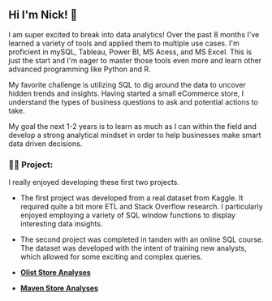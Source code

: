 <h2> Hi I'm Nick! 👋</h2> 

I am super excited to break into data analytics! Over the past 8 months I've learned a variety of tools and applied them to multiple use cases. I'm proficient in mySQL, Tableau, Power BI, MS Acess, and MS Excel. This is just the start and I'm eager to master those tools even more and learn other advanced programming like Python and R.

My favorite challenge is utilizing SQL to dig around the data to uncover hidden trends and insights. Having started a small eCommerce store, I understand the types of business questions to ask and potential actions to take.

My goal the next 1-2 years is to learn as much as I can within the field and develop a strong analytical mindset in order to help businesses make smart data driven decisions.

<h3>👨‍💻 Project:</h3>
I really enjoyed developing these first two  projects.

- The first project was developed from a real dataset from Kaggle. It required quite a bit more ETL and Stack Overflow research. I particularly enjoyed employing a variety of SQL window functions to display interesting data insights.
- The second project was completed in tanden with an online SQL course. The dataset was developed with the intent of training new analysts, which allowed for some exciting and complex queries.

-  <b>[Olist Store Analyses](https://github.com/nickrspence/Olist-eCommerce-Store)</b> 
-  <b>[Maven Store Analyses](https://github.com/nickrspence/eCommerce-company-performance-analysis)</b> 

